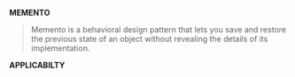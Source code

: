 **MEMENTO**

> Memento is a behavioral design pattern that lets you save and
restore the previous state of an object without revealing the
details of its implementation.


**APPLICABILTY**

